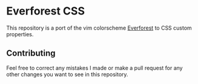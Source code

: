 # Everforest CSS

This repository is a port of the vim colorscheme [Everforest](https://github.com/sainnhe/everforest) to CSS custom properties.

## Contributing

Feel free to correct any mistakes I made or make a pull request for any other changes you want to see in this repository.
